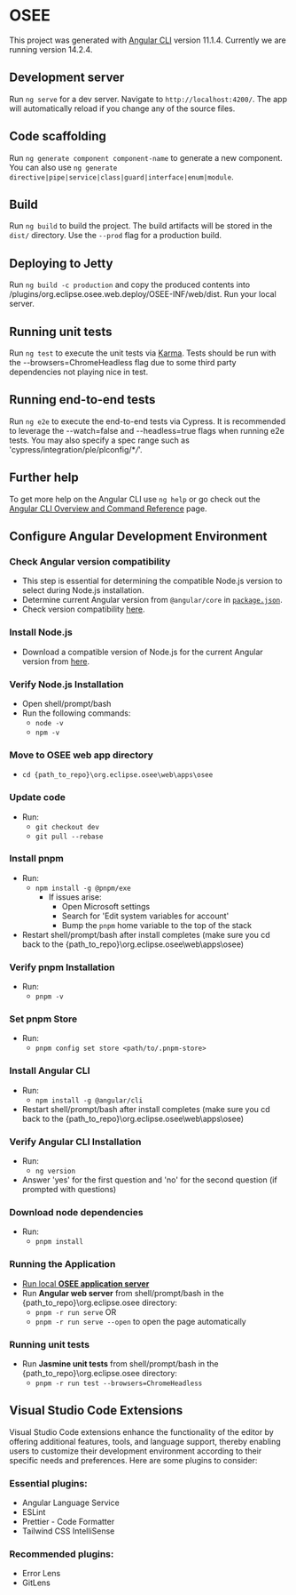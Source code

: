 # OSEE

This project was generated with [Angular CLI](https://github.com/angular/angular-cli) version 11.1.4. Currently we are running version 14.2.4.

## Development server

Run `ng serve` for a dev server. Navigate to `http://localhost:4200/`. The app will automatically reload if you change any of the source files.

## Code scaffolding

Run `ng generate component component-name` to generate a new component. You can also use `ng generate directive|pipe|service|class|guard|interface|enum|module`.

## Build

Run `ng build` to build the project. The build artifacts will be stored in the `dist/` directory. Use the `--prod` flag for a production build.

## Deploying to Jetty

Run `ng build -c production` and copy the produced contents into /plugins/org.eclipse.osee.web.deploy/OSEE-INF/web/dist. Run your local server.

## Running unit tests

Run `ng test` to execute the unit tests via [Karma](https://karma-runner.github.io). Tests should be run with the --browsers=ChromeHeadless flag due to some third party dependencies not playing nice in test.

## Running end-to-end tests

Run `ng e2e` to execute the end-to-end tests via Cypress. It is recommended to leverage the --watch=false and --headless=true flags when running e2e tests. You may also specify a spec range such as 'cypress/integration/ple/plconfig/\*_/_'.

## Further help

To get more help on the Angular CLI use `ng help` or go check out the [Angular CLI Overview and Command Reference](https://angular.io/cli) page.

## Configure Angular Development Environment

### Check Angular version compatibility

-   This step is essential for determining the compatible Node.js version to select during Node.js installation.
-   Determine current Angular version from `@angular/core` in [`package.json`](/package.json).
-   Check version compatibility [here](https://angular.io/guide/versions).

### Install Node.js

-   Download a compatible version of Node.js for the current Angular version from [here](https://nodejs.org/en/download).

### Verify Node.js Installation

-   Open shell/prompt/bash
-   Run the following commands:
    -   `node -v`
    -   `npm -v`

### Move to OSEE web app directory

-   `cd {path_to_repo}\org.eclipse.osee\web\apps\osee`

### Update code

-   Run:
    -   `git checkout dev`
    -   `git pull --rebase`

### Install pnpm

-   Run:
    -   `npm install -g @pnpm/exe`
        -   If issues arise:
            -   Open Microsoft settings
            -   Search for 'Edit system variables for account'
            -   Bump the `pnpm` home variable to the top of the stack
-   Restart shell/prompt/bash after install completes (make sure you cd back to the {path_to_repo}\org.eclipse.osee\web\apps\osee)

### Verify pnpm Installation

-   Run:
    -   `pnpm -v`

### Set pnpm Store
-   Run:
    -   `pnpm config set store <path/to/.pnpm-store>`

### Install Angular CLI

-   Run:
    -   `npm install -g @angular/cli`
-   Restart shell/prompt/bash after install completes (make sure you cd back to the {path_to_repo}\org.eclipse.osee\web\apps\osee)

### Verify Angular CLI Installation

-   Run:
    -   `ng version`
-   Answer 'yes' for the first question and 'no' for the second question (if prompted with questions)

### Download node dependencies

-   Run:
    -   `pnpm install`

### Running the Application

-   [Run local **OSEE application server**](../../../docs/run-local-application-server.md)
-   Run **Angular web server** from shell/prompt/bash in the {path_to_repo}\org.eclipse.osee directory:
    -   `pnpm -r run serve`
    OR
    -   `pnpm -r run serve --open` to open the page automatically

### Running unit tests

-   Run **Jasmine unit tests** from shell/prompt/bash in the {path_to_repo}\org.eclipse.osee directory:
    -   `pnpm -r run test --browsers=ChromeHeadless`

## Visual Studio Code Extensions 

Visual Studio Code extensions enhance the functionality of the editor by offering additional features, tools, and language support, thereby enabling users to customize their development environment according to their specific needs and preferences. Here are some plugins to consider: 

### Essential plugins:

-   Angular Language Service
-   ESLint
-   Prettier - Code Formatter
-   Tailwind CSS IntelliSense

### Recommended plugins:

-   Error Lens
-   GitLens
